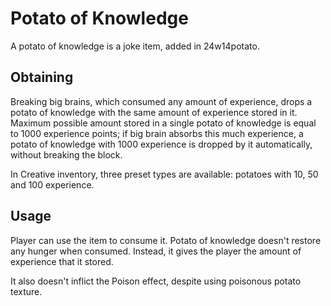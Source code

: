 # Potato of Knowledge
A potato of knowledge is a joke item, added in 24w14potato.

## Obtaining
Breaking big brains, which consumed any amount of experience, drops a potato of knowledge with the same amount of experience stored in it. Maximum possible amount stored in a single potato of knowledge is equal to 1000 experience points; if big brain absorbs this much experience, a potato of knowledge with 1000 experience is dropped by it automatically, without breaking the block.

In Creative inventory, three preset types are available: potatoes with 10, 50 and 100 experience.

## Usage
Player can use the item to consume it. Potato of knowledge doesn't restore any hunger when consumed. Instead, it gives the player the amount of experience that it stored. 

It also doesn't inflict the Poison effect, despite using poisonous potato texture.


